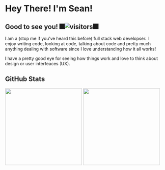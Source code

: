 #  Hey There! I'm Sean! 


## Good to see you! 🎆![visitors](https://visitor-badge.glitch.me/badge?page_id=page.id)🎆

I am a (stop me if you've heard this before) full stack web developser. I enjoy writing code, looking at code, talking about code and pretty much anything dealing with software since I love understanding how it all works!  

I have a pretty good eye for seeing how things work and love to think about design or user interfeaces (UX).

## GitHub Stats
<p>
<img height="250em" src="https://github-readme-stats.vercel.app/api?username=McTastic&icons=true&hide_border=true&&count_private=true&include_all_commits=true&theme=aura " />
<img height="250em" src="https://github-readme-stats.vercel.app/api/top-langs/?username=mctastic&theme=aura " />
</p>
